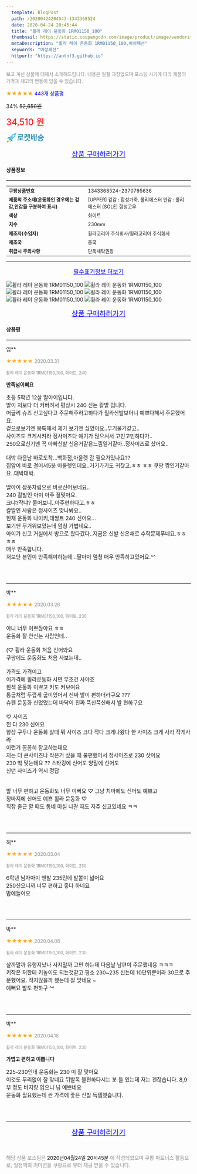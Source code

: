 ```yaml
---
  template: BlogPost
  path: /20200424204543-1343368524
  date: 2020-04-24 20:45:44
  title: "휠라 레이 운동화 1RM01150_100"
  thumbnail: https://static.coupangcdn.com/image/product/image/vendoritem/2018/12/03/4094282700/e5309a6c-362d-4cee-a242-01075b3bae30.jpg
  metaDescription: "휠라 레이 운동화 1RM01150_100,여성패션"
  keywords: "여성패션"
  httpurl: "https://antnf3.github.io"
---
```

  
<span style="color: #888;font-size:0.8rem">보고 계신 상품에 대해서 소개해드립니다.
내용은 일절 과장없으며 포스팅 시기에 따라 제품의 가격과 재고의 변동이 있을 수 있습니다.</span>
  
<span style="color: orange;">★★★★★</span> <span style="color: blue;font-size: 0.85rem;">443개 상품평</span>

<span style="font-size: 0.9rem">34%</span> <span style="font-size: 0.9rem">~~52,650원~~</span>

<span style="color: red;font-size: 1.5rem;">34,510 원</span>

![로켓배송](/assets/rocket_logo.png)

<p align="center"><a href="http://me2.do/5df3GJs3" style="font-size: 1.2rem; color: blue;">상품 구매하러가기</a></p>

#### 상품정보

---

|                  |                       |
| ---------------- | --------------------- |
| **<span style="font-size:0.8rem;">쿠팡상품번호</span>** | <span style="font-size:0.8rem;">1343368524-2370795636</span> |
| **<span style="font-size:0.8rem;">제품의 주소재(운동화인 경우에는 겉감,안감을 구분하여 표시)</span>**    | <span style="font-size:0.8rem;">[UPPER] 겉감 : 합성가죽, 폴리에스터 안감 : 폴리에스터 [SOLE] 합성고무</span>        |
| **<span style="font-size:0.8rem;">색상</span>**    | <span style="font-size:0.8rem;">화이트</span>        |
| **<span style="font-size:0.8rem;">치수</span>**    | <span style="font-size:0.8rem;">230mm</span>        |
| **<span style="font-size:0.8rem;">제조자(수입자)</span>**    | <span style="font-size:0.8rem;">휠라코리아 주식회사/휠라코리아 주식회사</span>        |
| **<span style="font-size:0.8rem;">제조국</span>**    | <span style="font-size:0.8rem;">중국</span>        |
| **<span style="font-size:0.8rem;">취급시 주의사항</span>**    | <span style="font-size:0.8rem;">단독세탁권장</span>        |



---

<p align="center"><a href="http://me2.do/5df3GJs3" style="font-size: 1rem; color: blue;">필수표기정보 더보기</a></p>

![휠라 레이 운동화 1RM01150_100](http://thumbnail7.coupangcdn.com/thumbnails/remote/q89/image/retail/images/84642057824772-2e1ab4d9-b89c-4fa9-b00c-363fe2de1188.jpg)
![휠라 레이 운동화 1RM01150_100](http://thumbnail9.coupangcdn.com/thumbnails/remote/q89/image/retail/images/2020/02/10/19/1/ba453268-1701-46b0-aa5e-624284c5f357.jpg)
![휠라 레이 운동화 1RM01150_100](http://thumbnail10.coupangcdn.com/thumbnails/remote/q89/image/retail/images/2020/02/10/19/7/952fcc56-08dc-4d64-b53c-17cdf93ca01c.jpg)
![휠라 레이 운동화 1RM01150_100](http://thumbnail6.coupangcdn.com/thumbnails/remote/q89/image/retail/images/2020/02/10/19/6/2110a720-0791-4d1e-983e-d1d8bee05271.jpg)
![휠라 레이 운동화 1RM01150_100](http://thumbnail9.coupangcdn.com/thumbnails/remote/q89/image/retail/images/2020/02/10/19/3/c4a713a7-8d81-493e-a46e-628a316bd6ac.jpg)
![휠라 레이 운동화 1RM01150_100](http://thumbnail8.coupangcdn.com/thumbnails/remote/q89/image/retail/images/2020/02/10/19/8/8e1a4adc-c506-4937-9c84-52dda124d222.jpg)

<p align="center"><a href="http://me2.do/5df3GJs3" style="font-size: 1.2rem; color: blue;">상품 구매하러가기</a></p>

#### 상품평
  
---
  
임**
    
<span style="color: orange;">★★★★★</span> <span style="font-size:0.8rem;color: #888;">2020.03.31</span>
    
<span style="color: #888;font-size:0.7rem">휠라 레이 운동화 1RM01150_100, 화이트, 240</span>
    
<span style="font-size:0.85rem">**만족넘이뻐요**</span>
    
<span style="font-size: 0.9rem;">초등 5학년 12살 딸아이입니다.<br/>발이 저보다 더 커버려서  평상시 240 신는 칼발 입니다.<br/>어글리 슈즈 신고싶다고 주문해주라고하다가 필라신발보더니 예쁘다해서 주문했어요.<br/>겉으로보기엔 뭉툭해서 제가 보기엔 싫었어요..무거울거같고..<br/>사이즈도 크게시켜라 정사이즈다 얘기가 많으셔서 고민고민하다가..<br/>250으로신기엔 꼭 아빠신발 신은거같은느낌일거같아..정사이즈로 샀어요..<br/><br/>대박 다음날 바로도착...백화점,아울렛 갈 필요가있나요??<br/>집앞이 바로 걸어서5분 아울렛인데요..거기가기도 귀찮고.ㅎㅎ ㅎㅎ 쿠팡 짱인거같아요..대박대박.<br/><br/>딸아이 잠옷차림으로 바로신어보네요..<br/>240 칼발인 아이 아주 잘맞아요.<br/>크냐?작냐? 물어보니..아주편하다고.ㅎㅎ <br/>칼발인 사람은 정사이즈 맞나봐요..<br/>현재 운동화 나이키,데쌍트 240 신어요...<br/>보기엔 무거워보였는데 엄청 가볍네요..<br/>아이가 신고 거실에서 방으로 왔다갔다..지금은 신발 신은채로 수학문제푸네요.ㅎㅎㅎㅎ<br/>매우 만족합니다.<br/>저보단 본인이 만족해야하는데...딸아이 엄청 매우 만족하고있어요.^^</span>
    
<br>
<br>

---
  
박**
    
<span style="color: orange;">★★★★★</span> <span style="font-size:0.8rem;color: #888;">2020.03.26</span>
    
<span style="color: #888;font-size:0.7rem">휠라 레이 운동화 1RM01150_100, 화이트, 230</span>
    

    
<span style="font-size: 0.9rem;">아니 너무 이쁘잖아요 ㅎㅎ <br/>운동화 잘 안신는 사람인데.. <br/><br/>(♡ 휠라 운동화 처음 신어봐요 <br/>쿠팡에도 운동화도 처음 사보는데.. <br/><br/>가격도 가격이고 <br/>이가격에 휠라운동화 사면 무조건 사야죠 <br/>흰색 운동화 이쁘고 키도 커보여요 <br/>통굽처럼 두껍게 굽이있어서 진짜 발이 편하더라구요 ??? <br/>슈펜 운동화 신었었는데 바닥이 진짜 푹신푹신해서 발 편하구요 <br/><br/>♡ 사이즈 <br/>전 다 230 신어요 <br/>항상 구두나 운동화 살때 뭐 사이즈 크다 작다 크게나왔다 한 사이즈 크게 사라 작게사라 <br/>이런거 꼼꼼히 참고하는데요 <br/>저는 더 큰사이즈나 작은거 샀을 때 불편했어서 정사이즈로 230 삿어요 <br/>230 딱 맞는데요 ?? 스타킹에 신어도 양말에 신어도 <br/>신던 사이즈가 역시 정답 <br/><br/><br/>발 너무 편하고 운동화도 너무 이뻐요 ♡ 그냥 치마에도 신어도 예쁘고 <br/>청바지에 신어도 예쁜 휠라 운동화 ♡ <br/>직장 출근 할 때도 동네 마실 나갈 때도 자주  신고있네요 ㅋㅋ</span>
    
<br>
<br>

---
  
허**
    
<span style="color: orange;">★★★★★</span> <span style="font-size:0.8rem;color: #888;">2020.03.04</span>
    
<span style="color: #888;font-size:0.7rem">휠라 레이 운동화 1RM01150_100, 화이트, 250</span>
    

    
<span style="font-size: 0.9rem;">6학년 남자아이 맨발 235인데 발볼이 넓어요<br/>250신으니까 너무 편하고 좋다 하네요<br/>맘에들어요</span>
    
<br>
<br>

---
  
박**
    
<span style="color: orange;">★★★★★</span> <span style="font-size:0.8rem;color: #888;">2020.04.08</span>
    
<span style="color: #888;font-size:0.7rem">휠라 레이 운동화 1RM01150_100, 화이트, 230</span>
    

    
<span style="font-size: 0.9rem;">살까말까 유행지났나 사지말까 고민 하는데 다음날 남편이 주문했네용 ㅋㅋㅋ<br/>키작은 저한테 키높이도 되는것같고 평소 230~235 신는데 10단위뿐이라 30으로 주문했어요.  작지않을까 했는데 잘 맞네요 ~ <br/>예뻐요 발도 편하구 ^^</span>
    
<br>
<br>

---
  
박**
    
<span style="color: orange;">★★★★★</span> <span style="font-size:0.8rem;color: #888;">2020.04.16</span>
    
<span style="color: #888;font-size:0.7rem">휠라 레이 운동화 1RM01150_100, 화이트, 230</span>
    
<span style="font-size:0.85rem">**가볍고 편하고 이쁩니다**</span>
    
<span style="font-size: 0.9rem;">225-230인데 운동화는 230 이 잘 맞아요<br/>이것도 무리없이 잘 맞네요 뒤발목 불편하다시는 분 들 있는데 저는 괜찮습니다. 8,9부 정도 바지랑 입으니 넘 예쁘네요<br/>운동화 필요했는데 싼 가격에 좋은 신발 득템했습니다.</span>
    
<br>
<br>


  
---
  
<p align="center"><a href="http://me2.do/5df3GJs3" style="font-size: 1.2rem; color: blue;">상품 구매하러가기</a></p>
  
<br>
  
<span style="font-size: 0.85rem; color: #888;">해당 상품 포스팅은 <span style="color: #000;"> 2020년04월24일 20시45분 </span> 에 작성되었으며 쿠팡 파트너스 활동으로, 일정액의 커미션을 쿠팡으로 부터 제공 받을 수 있습니다.</span>